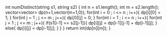 int numDistinct(string s1, string s2) {
int n = s1.length();
int m = s2.length();
vector<vector<double>> dp(n+1,vector<double>(m+1,0));
for(int i = 0 ; i <= n ; i++){
dp[i][0] = 1;
}
for(int j = 1 ; j <= m ; j++){
dp[0][j] = 0;
}
for(int i = 1 ; i <= n ; i++){
for(int j = 1 ; j <= m ; j++){
if(s1[i-1] == s2[j-1]){
dp[i][j] = dp[i-1][j-1] + dp[i-1][j];
}
else{
dp[i][j] = dp[i-1][j];
}
}
}
return int(dp[n][m]);
}